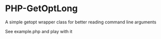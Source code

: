 PHP-GetOptLong
==============

A simple getopt wrapper class for better reading command line arguments

See example.php and play with it
